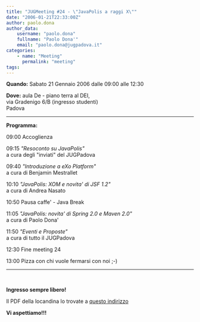 ```yaml
---
title: "JUGMeeting #24 - \"JavaPolis a raggi X\""
date: "2006-01-21T22:33:00Z"
author: paolo.dona
author_data:
    username: "paolo.dona"
    fullname: "Paolo Dona'"
    email: "paolo.dona@jugpadova.it"
categories:
    - name: "Meeting"
      permalink: "meeting"
tags:
---
```


**Quando:** Sabato 21 Gennaio 2006 dalle 09:00 alle 12:30

**Dove:** aula De - piano terra al DEI,\
via Gradenigo 6/B (ingresso studenti)\
Padova

  ---------------- ---------------------------------------------------
  **Programma:**   

  09:00            Accoglienza

  09:15            *"Resoconto su JavaPolis"*\
                   a cura degli "inviati" del JUGPadova

  09:40            *"Introduzione a eXo Platform"*\
                   a cura di Benjamin Mestrallet

  10:10            *"JavaPolis: XOM e novita' di JSF 1.2"*\
                   a cura di Andrea Nasato

  10:50            Pausa caffe' - Java Break

  11:05            *"JavaPolis: novita' di Spring 2.0 e Maven 2.0"*\
                   a cura di Paolo Dona'

  11:50            *"Eventi e Proposte"*\
                   a cura di tutto il JUGPadova

  12:30            Fine meeting 24

  13:00            Pizza con chi vuole fermarsi con noi ;-)
  ---------------- ---------------------------------------------------

<br />

**Ingresso sempre libero!**

Il PDF della locandina lo trovate a [questo
indirizzo](http://www.dei.unipd.it/~ieeesb/JUG_Vol/JUGmeeting24b.pdf)

**Vi aspettiamo!!!**
